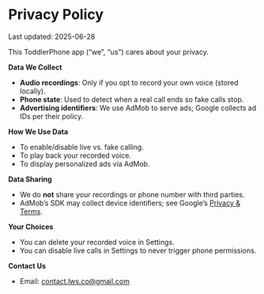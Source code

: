 # Privacy Policy
Last updated: 2025-06-28

This ToddlerPhone app (“we”, “us”) cares about your privacy.  

**Data We Collect**  
- **Audio recordings**: Only if you opt to record your own voice (stored locally).  
- **Phone state**: Used to detect when a real call ends so fake calls stop.  
- **Advertising identifiers**: We use AdMob to serve ads; Google collects ad IDs per their policy.

**How We Use Data**  
- To enable/disable live vs. fake calling.  
- To play back your recorded voice.  
- To display personalized ads via AdMob.

**Data Sharing**  
- We do **not** share your recordings or phone number with third parties.  
- AdMob’s SDK may collect device identifiers; see Google’s [Privacy & Terms](https://policies.google.com/technologies/partner-sites).

**Your Choices**  
- You can delete your recorded voice in Settings.  
- You can disable live calls in Settings to never trigger phone permissions.

**Contact Us**  
- Email: contact.lws.co@gmail.com 
